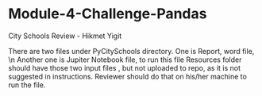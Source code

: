 # Module-4-Challenge-Pandas

City Schools Review - Hikmet Yigit

There are two files under PyCitySchools directory.
One is Report, word file, \n
Another one is Jupiter Notebook file, to run this file Resources folder should have those two input files ,
but not uploaded to repo, as it is not suggested in instructions. 
Reviewer should do that on his/her machine to run the file.
